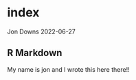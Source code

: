 index
================
Jon Downs
2022-06-27

## R Markdown

My name is jon and I wrote this here there!!
